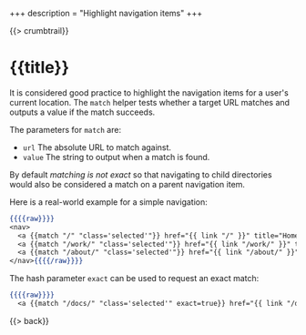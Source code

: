 +++
description = "Highlight navigation items"
+++

{{> crumbtrail}}

# {{title}}

It is considered good practice to highlight the navigation items for a user's current location. The `match` helper tests whether a target URL matches and outputs a value if the match succeeds.

The parameters for `match` are:

* `url` The absolute URL to match against.
* `value` The string to output when a match is found.

By default *matching is not exact* so that navigating to child directories would also be considered a match on a parent navigation item.

Here is a real-world example for a simple navigation:

```handlebars
{{{{raw}}}}
<nav>
  <a {{match "/" "class='selected'"}} href="{{ link "/" }}" title="Home">Home</a>
  <a {{match "/work/" "class='selected'"}} href="{{ link "/work/" }}" title="Work">Work</a>
  <a {{match "/about/" "class='selected'"}} href="{{ link "/about/" }}" title="About">About</a>
</nav>{{{{/raw}}}}
```

The hash parameter `exact` can be used to request an exact match:

```handlebars
{{{{raw}}}}
  <a {{match "/docs/" "class='selected'" exact=true}} href="{{ link "/docs/" }}" title="Docs">Docs</a>{{{{/raw}}}}
```

{{> back}}
